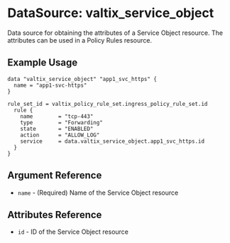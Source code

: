 # DataSource: valtix_service_object
Data source for obtaining the attributes of a Service Object resource. The attributes can be used in a Policy Rules resource.

## Example Usage
```hcl
data "valtix_service_object" "app1_svc_https" {
  name = "app1-svc-https"
}

rule_set_id = valtix_policy_rule_set.ingress_policy_rule_set.id
  rule {
    name        = "tcp-443"
    type        = "Forwarding"
    state       = "ENABLED"
    action      = "ALLOW_LOG"
    service     = data.valtix_service_object.app1_svc_https.id
  }
}
```

## Argument Reference
* `name` - (Required) Name of the Service Object resource

## Attributes Reference
* `id` - ID of the Service Object resource